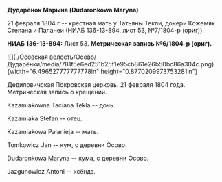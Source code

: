 **Дударёнок Марына (Dudaronkowa Maryna)**

21 февраля 1804 г -- крестная мать у Татьяны Текли, дочери Кожемяк
Степана и Паланеи (НИАБ 136-13-894, лист 53, №7/1804-р (ориг)).

**НИАБ 136-13-894:** Лист 53. **Метрическая запись №6/1804-р (ориг).**

![](./Осовская волость/Осово/Дударёнки/media/781f5e6ed251b25f1e95cb861e26b50bc86a304c.png){width="6.496527777777778in"
height="0.8770209973753281in"}

Дедиловичская Покровская церковь. 21 февраля 1804 года. Метрическая
запись о крещении.

Każamiakowna Taciana Tekla -- дочь.

Każamiaka Stefan -- отец.

Każamiakowa Pałanieja -- мать.

Tomkowicz Jan -- кум, с деревни Осовo.

Dudaronkowa Maryna -- кума, с деревни Осовo.

Jazgunowicz Antoni -- ксёндз.
